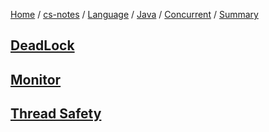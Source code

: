 [Home](https://mengxianbin.github.io) /
[cs-notes](https://mengxianbin.github.io/cs-notes/content) /
[Language](https://mengxianbin.github.io/cs-notes/content/Language) /
[Java](https://mengxianbin.github.io/cs-notes/content/Language/Java) /
[Concurrent](https://mengxianbin.github.io/cs-notes/content/Language/Java/Concurrent) /
[Summary](https://mengxianbin.github.io/cs-notes/content/Language/Java/Concurrent/Summary)

## [DeadLock](https://mengxianbin.github.io/cs-notes/content/Language/Java/Concurrent/Summary/DeadLock)

## [Monitor](https://mengxianbin.github.io/cs-notes/content/Language/Java/Concurrent/Summary/Monitor)

## [Thread Safety](https://mengxianbin.github.io/cs-notes/content/Language/Java/Concurrent/Summary/Thread%20Safety)
